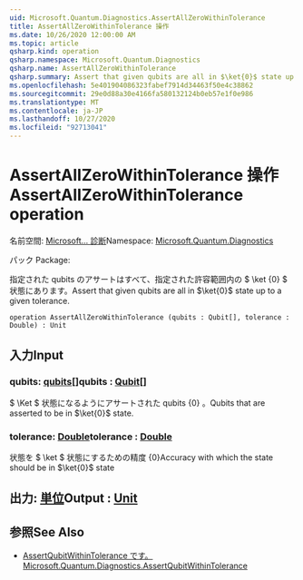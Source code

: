 ```yaml
---
uid: Microsoft.Quantum.Diagnostics.AssertAllZeroWithinTolerance
title: AssertAllZeroWithinTolerance 操作
ms.date: 10/26/2020 12:00:00 AM
ms.topic: article
qsharp.kind: operation
qsharp.namespace: Microsoft.Quantum.Diagnostics
qsharp.name: AssertAllZeroWithinTolerance
qsharp.summary: Assert that given qubits are all in $\ket{0}$ state up to a given tolerance.
ms.openlocfilehash: 5e401904086323fabef7914d34463f50e4c38862
ms.sourcegitcommit: 29e0d88a30e4166fa580132124b0eb57e1f0e986
ms.translationtype: MT
ms.contentlocale: ja-JP
ms.lasthandoff: 10/27/2020
ms.locfileid: "92713041"
---
```

# <a name="assertallzerowithintolerance-operation"></a><span data-ttu-id="cbc60-102">AssertAllZeroWithinTolerance 操作</span><span class="sxs-lookup"><span data-stu-id="cbc60-102">AssertAllZeroWithinTolerance operation</span></span>

<span data-ttu-id="cbc60-103">名前空間: [Microsoft... 診断](xref:Microsoft.Quantum.Diagnostics)</span><span class="sxs-lookup"><span data-stu-id="cbc60-103">Namespace: [Microsoft.Quantum.Diagnostics](xref:Microsoft.Quantum.Diagnostics)</span></span>

<span data-ttu-id="cbc60-104">パック [](https://nuget.org/packages/)</span><span class="sxs-lookup"><span data-stu-id="cbc60-104">Package: [](https://nuget.org/packages/)</span></span>


<span data-ttu-id="cbc60-105">指定された qubits のアサートはすべて、指定された許容範囲内の $ \ket {0} $ 状態にあります。</span><span class="sxs-lookup"><span data-stu-id="cbc60-105">Assert that given qubits are all in $\ket{0}$ state up to a given tolerance.</span></span>

```qsharp
operation AssertAllZeroWithinTolerance (qubits : Qubit[], tolerance : Double) : Unit
```


## <a name="input"></a><span data-ttu-id="cbc60-106">入力</span><span class="sxs-lookup"><span data-stu-id="cbc60-106">Input</span></span>

### <a name="qubits--qubit"></a><span data-ttu-id="cbc60-107">qubits: [qubits](xref:microsoft.quantum.lang-ref.qubit)[]</span><span class="sxs-lookup"><span data-stu-id="cbc60-107">qubits : [Qubit](xref:microsoft.quantum.lang-ref.qubit)[]</span></span>

<span data-ttu-id="cbc60-108">$ \Ket $ 状態になるようにアサートされた qubits {0} 。</span><span class="sxs-lookup"><span data-stu-id="cbc60-108">Qubits that are asserted to be in $\ket{0}$ state.</span></span>


### <a name="tolerance--double"></a><span data-ttu-id="cbc60-109">tolerance: [Double](xref:microsoft.quantum.lang-ref.double)</span><span class="sxs-lookup"><span data-stu-id="cbc60-109">tolerance : [Double](xref:microsoft.quantum.lang-ref.double)</span></span>

<span data-ttu-id="cbc60-110">状態を $ \ket $ 状態にするための精度 {0}</span><span class="sxs-lookup"><span data-stu-id="cbc60-110">Accuracy with which the state should be in $\ket{0}$ state</span></span>



## <a name="output--unit"></a><span data-ttu-id="cbc60-111">出力: [単位](xref:microsoft.quantum.lang-ref.unit)</span><span class="sxs-lookup"><span data-stu-id="cbc60-111">Output : [Unit](xref:microsoft.quantum.lang-ref.unit)</span></span>



## <a name="see-also"></a><span data-ttu-id="cbc60-112">参照</span><span class="sxs-lookup"><span data-stu-id="cbc60-112">See Also</span></span>

- [<span data-ttu-id="cbc60-113">AssertQubitWithinTolerance です。</span><span class="sxs-lookup"><span data-stu-id="cbc60-113">Microsoft.Quantum.Diagnostics.AssertQubitWithinTolerance</span></span>](xref:Microsoft.Quantum.Diagnostics.AssertQubitWithinTolerance)